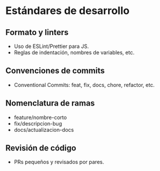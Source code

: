 # Estándares de desarrollo

## Formato y linters
- Uso de ESLint/Prettier para JS.
- Reglas de indentación, nombres de variables, etc.

## Convenciones de commits
- Conventional Commits: feat, fix, docs, chore, refactor, etc.

## Nomenclatura de ramas
- feature/nombre-corto
- fix/descripcion-bug
- docs/actualizacion-docs

## Revisión de código
- PRs pequeños y revisados por pares.